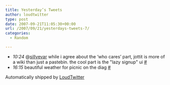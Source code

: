 ```yaml
---
title: Yesterday’s Tweets
author: loudtwitter
type: post
date: 2007-09-21T11:05:30+00:00
url: /2007/09/21/yesterdays-tweets-7/
categories:
  - Random

---
```

  * _10:24_ @[sillyevar][1] while i agree about the &#8216;who cares&#8217; part, jottit is more of a wiki than just a pastebin. the cool part is the "lazy signup" ui [#][2]
  * _16:15_ beautiful weather for picnic on the diag [#][3]

Automatically shipped by [LoudTwitter][4]

 [1]: http://twitter.com/sillyevar
 [2]: http://twitter.com/dangoor/statuses/281682412
 [3]: http://twitter.com/dangoor/statuses/282348322
 [4]: http://www.loudtwitter.com